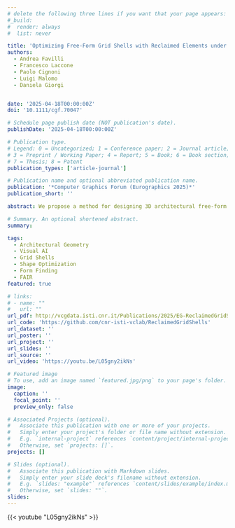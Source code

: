 ```yaml
---
# delete the following three lines if you want that your page appears:
#_build:
#  render: always
#  list: never

title: 'Optimizing Free-Form Grid Shells with Reclaimed Elements under Inventory Constraints'
authors:
  - Andrea Favilli
  - Francesco Laccone 
  - Paolo Cignoni 
  - Luigi Malomo 
  - Daniela Giorgi


date: '2025-04-18T00:00:00Z'
doi: '10.1111/cgf.70047'

# Schedule page publish date (NOT publication's date).
publishDate: '2025-04-18T00:00:00Z'

# Publication type.
# Legend: 0 = Uncategorized; 1 = Conference paper; 2 = Journal article;
# 3 = Preprint / Working Paper; 4 = Report; 5 = Book; 6 = Book section;
# 7 = Thesis; 8 = Patent
publication_types: ['article-journal']

# Publication name and optional abbreviated publication name.
publication: '*Computer Graphics Forum (Eurographics 2025)*'
publication_short: ''

abstract: We propose a method for designing 3D architectural free-form surfaces, represented as grid shells with beams sourced from inventories of reclaimed elements from dismantled buildings. In inventory-constrained design, the reused elements must be paired with elements in the target design. Traditional solutions to this assignment problem often result in cuts and material waste or geometric distortions that affect the surface aesthetics and buildability. Our method for inventory-constrained assisted design blends the traditional assignment problem with differentiable geometry optimization to reduce cut-off waste while preserving the design intent. Additionally, we extend our approach to incorporate strain energy minimization for structural efficiency. We design differentiable losses that account for inventory, geometry, and structural constraints, and streamline them into a complete pipeline, demonstrated through several case studies. Our approach enables the reuse of existing elements for new designs, reducing the need for sourcing new materials and disposing of waste. Consequently, it can serve as an initial step towards mitigating the significant environmental impact of the construction sector.

# Summary. An optional shortened abstract.
summary: 

tags:
  - Architectural Geometry
  - Visual AI
  - Grid Shells
  - Shape Optimization
  - Form Finding
  - FAIR
featured: true

# links:
# - name: ""
#   url: ""
url_pdf: http://vcgdata.isti.cnr.it/Publications/2025/EG-ReclaimedGridShells/Optimizing%20Free-Form%20Grid%20Shells%20with%20Reclaimed%20Elements.pdf
url_code: 'https://github.com/cnr-isti-vclab/ReclaimedGridShells'
url_dataset: ''
url_poster: ''
url_project: ''
url_slides: ''
url_source: ''
url_video: 'https://youtu.be/L05gny2ikNs'

# Featured image
# To use, add an image named `featured.jpg/png` to your page's folder.
image:
  caption: ''
  focal_point: ''
  preview_only: false

# Associated Projects (optional).
#   Associate this publication with one or more of your projects.
#   Simply enter your project's folder or file name without extension.
#   E.g. `internal-project` references `content/project/internal-project/index.md`.
#   Otherwise, set `projects: []`.
projects: []

# Slides (optional).
#   Associate this publication with Markdown slides.
#   Simply enter your slide deck's filename without extension.
#   E.g. `slides: "example"` references `content/slides/example/index.md`.
#   Otherwise, set `slides: ""`.
slides:
---
```

{{< youtube "L05gny2ikNs" >}}
